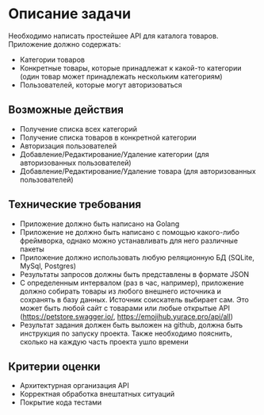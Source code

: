 # Описание задачи

Необходимо написать простейшее API для каталога товаров. Приложение должно содержать:

- Категории товаров
- Конкретные товары, которые принадлежат к какой-то категории (один товар может принадлежать нескольким категориям)
- Пользователей, которые могут авторизоваться

## Возможные действия

- Получение списка всех категорий
- Получение списка товаров в конкретной категории
- Авторизация пользователей
- Добавление/Редактирование/Удаление категории (для авторизованных пользователей)
- Добавление/Редактирование/Удаление товара (для авторизованных пользователей)

## Технические требования

- Приложение должно быть написано на Golang
- Приложение не должно быть написано с помощью какого-либо фреймворка, однако можно устанавливать для него различные пакеты
- Приложение должно использовать любую реляционную БД (SQLite, MySql, Postgres)
- Результаты запросов должны быть представлены в формате JSON
- С определенным интервалом (раз в час, например), приложение должно собирать товары из любого внешнего источника и сохранять в базу данных. Источник соискатель выбирает сам. Это может быть любой сайт с товарами или любые открытые API (https://petstore.swagger.io/, https://emojihub.yurace.pro/api/all)
- Результат задания должен быть выложен на github, должна быть инструкция по запуску проекта. Также необходимо пояснить, сколько на каждую часть проекта ушло времени

## Критерии оценки

- Архитектурная организация API
- Корректная обработка внештатных ситуаций
- Покрытие кода тестами
